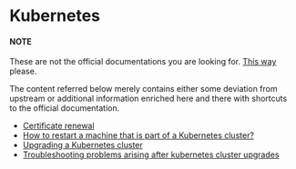 # Kubernetes

#### NOTE
These are not the official documentations you are looking for.
[This way](https://kubernetes.io/docs/tasks/administer-cluster/) please.

The content referred below merely contains either some deviation from upstream or
additional information enriched here and there with shortcuts to the official documentation.

* [Certificate renewal](certificate-renewal/README.md)
* [How to restart a machine that is part of a Kubernetes cluster?](restart-machines/README.md)
* [Upgrading a Kubernetes cluster](upgrade-cluster/README.md)
* [Troubleshooting problems arising after kubernetes cluster upgrades](upgrade-cluster/README.md#troubleshooting-problems-arising-after-kubernetes-cluster-upgrades)
